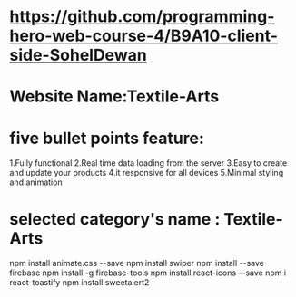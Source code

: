 # https://github.com/programming-hero-web-course-4/B9A10-client-side-SohelDewan

# Website Name:Textile-Arts
# five bullet points feature:
1.Fully functional
2.Real time data loading from the server
3.Easy to create and update your products
4.it responsive for all devices
5.Minimal styling and animation
# selected category's name : Textile-Arts

npm install animate.css --save
npm install swiper
npm install --save firebase
npm install -g firebase-tools
npm install react-icons --save
npm i react-toastify
npm install sweetalert2